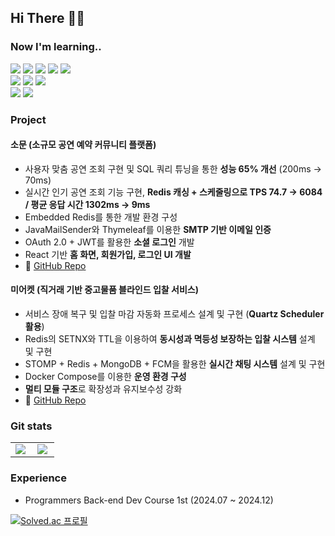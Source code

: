  ## Hi There 👋🏻


### Now I'm learning..
<div>
<img src="https://img.shields.io/badge/Spring Framework-6db33f?style=flat-square&logo=Spring&logoColor=white"/>
<img src="https://img.shields.io/badge/Springboot-339933?style=flat-square&logo=Spring Boot&logoColor=white"/>
<img src="https://img.shields.io/badge/Java-3776AB?style=flat-square&logo=Java&logoColor=white"/> 
<img src="https://img.shields.io/badge/mysql-4479A1?style=flat-square&logo=mysql&logoColor=white">
<img src="https://img.shields.io/badge/JPA-6DB33F?style=flat-square&logo=JPA&logoColor=white"/>  
<br>
<img src="http://img.shields.io/badge/Docker-2496ED?style=flat-square&logo=Docker&logoColor=white"/>
<img src="https://img.shields.io/badge/Redis-red?style=flat-square&logo=Redis&logoColor=white"/>
<img src="http://img.shields.io/badge/GitHub Actions-2088FF?style=flat-square&logo=GitHub Actions&logoColor=white"/>
<br>
<div>
<img src="https://img.shields.io/badge/JavaScript-F7DF1E?style=flat-square&logo=JavaScript&logoColor=black"/>
<img src="https://img.shields.io/badge/Python-3776AB?style=flat-square&logo=Python&logoColor=white"/>
</div>

### Project
#### 소문 (소규모 공연 예약 커뮤니티 플랫폼)  
- 사용자 맞춤 공연 조회 구현 및 SQL 쿼리 튜닝을 통한 **성능 65% 개선** (200ms → 70ms)
- 실시간 인기 공연 조회 기능 구현, **Redis 캐싱 + 스케줄링으로 TPS 74.7 → 6084 / 평균 응답 시간 1302ms → 9ms**
- Embedded Redis를 통한 개발 환경 구성
- JavaMailSender와 Thymeleaf를 이용한 **SMTP 기반 이메일 인증**
- OAuth 2.0 + JWT를 활용한 **소셜 로그인** 개발 
- React 기반 **홈 화면, 회원가입, 로그인 UI 개발**
- 🔗 [GitHub Repo](https://github.com/prgrms-be-devcourse/NBE1_2_Team05)

#### 미어켓 (직거래 기반 중고물품 블라인드 입찰 서비스)
- 서비스 장애 복구 및 입찰 마감 자동화 프로세스 설계 및 구현 (**Quartz Scheduler 활용**)
- Redis의 SETNX와 TTL을 이용하여 **동시성과 멱등성 보장하는 입찰 시스템** 설계 및 구현
- STOMP + Redis + MongoDB + FCM을 활용한 **실시간 채팅 시스템** 설계 및 구현
- Docker Compose를 이용한 **운영 환경 구성**
- **멀티 모듈 구조**로 확장성과 유지보수성 강화
- 🔗 [GitHub Repo](https://github.com/J1P5/Meerket__BE)

### Git stats
<!--[![Hits](https://hits.seeyoufarm.com/api/count/incr/badge.svg?url=https%3A%2F%2Fgithub.com%2Fmacmorning0116%2Fhit-counter&count_bg=%23BDBEBE&title_bg=%23272727&icon=smugmug.svg&icon_color=%23E7E7E7&title=hits&edge_flat=false)](https://github.com/macmorning0116)-->

<table style="width: 100%; table-layout: fixed; border-collapse: collapse;">
  <tr>
    <td valign="top" style="width: 50%;">
      <img src="https://github-readme-stats.vercel.app/api?username=macmorning0116&show_icons=true&count_private=true&hide_border=true" align="left" style="max-width: 100%; height: auto;" />
    </td>
    <td valign="top" style="width: 50%;">
      <img src="https://github-readme-stats.vercel.app/api/top-langs/?username=macmorning0116&hide_border=true&layout=compact" align="left" style="max-width: 100%; height: auto;" />
    </td>
  </tr>
</table>


### Experience
* Programmers Back-end Dev Course 1st (2024.07 ~ 2024.12)





[![Solved.ac
프로필](http://mazassumnida.wtf/api/v2/generate_badge?boj=ekffuqhwk)](https://solved.ac/profile/ekffuqhwk)
